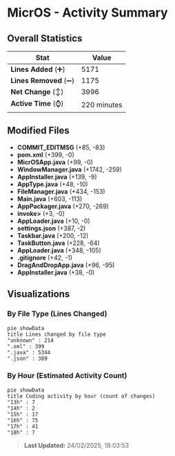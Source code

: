 # MicrOS - Activity Summary 

## Overall Statistics

| Stat                   | Value                                                             |
| ---------------------- | ----------------------------------------------------------------- |
| **Lines Added** (➕)   | 5171                                          |
| **Lines Removed** (➖) | 1175                                        |
| **Net Change** (↕)    | 3996                |
| **Active Time** (⌚)   | 220 minutes |


## Modified Files
- **COMMIT_EDITMSG** (+85, -83)
- **pom.xml** (+399, -0)
- **MicrOSApp.java** (+99, -0)
- **WindowManager.java** (+1742, -259)
- **AppInstaller.java** (+139, -9)
- **AppType.java** (+48, -10)
- **FileManager.java** (+434, -153)
- **Main.java** (+603, -113)
- **AppPackager.java** (+270, -269)
- **invoke>** (+3, -0)
- **AppLoader.java** (+10, -0)
- **settings.json** (+387, -2)
- **Taskbar.java** (+200, -12)
- **TaskButton.java** (+228, -64)
- **AppLoader.java** (+348, -105)
- **.gitignore** (+42, -1)
- **DragAndDropApp.java** (+96, -95)
- **AppInstaller.java** (+38, -0)

## Visualizations

### By File Type (Lines Changed)

```mermaid
pie showData
title Lines changed by file type
"unknown" : 214
".xml" : 399
".java" : 5344
".json" : 389
```

### By Hour (Estimated Activity Count)

```mermaid
pie showData
title Coding activity by hour (count of changes)
"13h" : 7
"14h" : 2
"15h" : 17
"16h" : 75
"17h" : 41
"18h" : 7
```


> **Last Updated:** 24/02/2025, 18:03:53